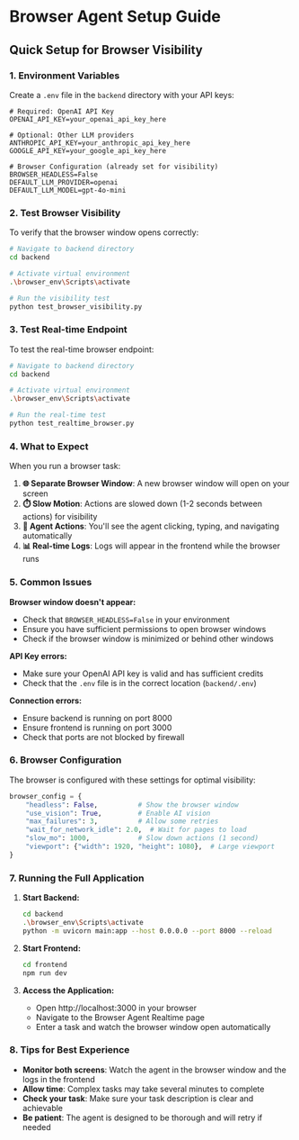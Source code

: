 # Browser Agent Setup Guide

## Quick Setup for Browser Visibility

### 1. Environment Variables
Create a `.env` file in the `backend` directory with your API keys:

```env
# Required: OpenAI API Key
OPENAI_API_KEY=your_openai_api_key_here

# Optional: Other LLM providers
ANTHROPIC_API_KEY=your_anthropic_api_key_here
GOOGLE_API_KEY=your_google_api_key_here

# Browser Configuration (already set for visibility)
BROWSER_HEADLESS=False
DEFAULT_LLM_PROVIDER=openai
DEFAULT_LLM_MODEL=gpt-4o-mini
```

### 2. Test Browser Visibility

To verify that the browser window opens correctly:

```bash
# Navigate to backend directory
cd backend

# Activate virtual environment
.\browser_env\Scripts\activate

# Run the visibility test
python test_browser_visibility.py
```

### 3. Test Real-time Endpoint

To test the real-time browser endpoint:

```bash
# Navigate to backend directory
cd backend

# Activate virtual environment
.\browser_env\Scripts\activate

# Run the real-time test
python test_realtime_browser.py
```

### 4. What to Expect

When you run a browser task:

1. **🌐 Separate Browser Window**: A new browser window will open on your screen
2. **⏱️ Slow Motion**: Actions are slowed down (1-2 seconds between actions) for visibility
3. **🤖 Agent Actions**: You'll see the agent clicking, typing, and navigating automatically
4. **📊 Real-time Logs**: Logs will appear in the frontend while the browser runs

### 5. Common Issues

**Browser window doesn't appear:**
- Check that `BROWSER_HEADLESS=False` in your environment
- Ensure you have sufficient permissions to open browser windows
- Check if the browser window is minimized or behind other windows

**API Key errors:**
- Make sure your OpenAI API key is valid and has sufficient credits
- Check that the `.env` file is in the correct location (`backend/.env`)

**Connection errors:**
- Ensure backend is running on port 8000
- Ensure frontend is running on port 3000
- Check that ports are not blocked by firewall

### 6. Browser Configuration

The browser is configured with these settings for optimal visibility:

```python
browser_config = {
    "headless": False,          # Show the browser window
    "use_vision": True,         # Enable AI vision
    "max_failures": 3,          # Allow some retries
    "wait_for_network_idle": 2.0,  # Wait for pages to load
    "slow_mo": 1000,            # Slow down actions (1 second)
    "viewport": {"width": 1920, "height": 1080},  # Large viewport
}
```

### 7. Running the Full Application

1. **Start Backend:**
   ```bash
   cd backend
   .\browser_env\Scripts\activate
   python -m uvicorn main:app --host 0.0.0.0 --port 8000 --reload
   ```

2. **Start Frontend:**
   ```bash
   cd frontend
   npm run dev
   ```

3. **Access the Application:**
   - Open http://localhost:3000 in your browser
   - Navigate to the Browser Agent Realtime page
   - Enter a task and watch the browser window open automatically

### 8. Tips for Best Experience

- **Monitor both screens**: Watch the agent in the browser window and the logs in the frontend
- **Allow time**: Complex tasks may take several minutes to complete
- **Check your task**: Make sure your task description is clear and achievable
- **Be patient**: The agent is designed to be thorough and will retry if needed 